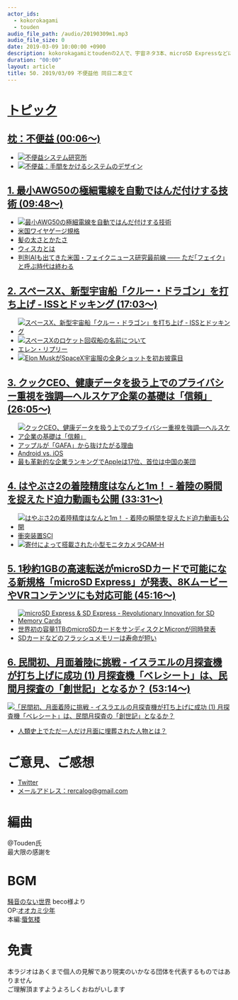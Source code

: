 ```yaml
---
actor_ids:
  - kokorokagami
  - touden
audio_file_path: /audio/20190309m1.mp3
audio_file_size: 0
date: 2019-03-09 10:00:00 +0900
description: kokorokagamiとtoudenの2人で、宇宙ネタ3本、microSD Expressなどについて話しました。
duration: "00:00"
layout: article
title: 50. 2019/03/09 不便益他 同日二本立て
---
```

# <u>トピック</u>

## <u>枕：不便益 (00:06～)</u>

- [![不便益システム研究所](https://public.potaufeu.asahi.com/92e1-p/picture/12536378/1752d69f7bc0a426beb061f051b80726.jpg)](http://fuben-eki.jp/)
- [![不便益：手間をかけるシステムのデザイン](https://images-fe.ssl-images-amazon.com/images/I/51kEpxtjzLL.jpg)](https://www.amazon.co.jp/dp/B076WDYHDT/)

## <u>1. 最小AWG50の極細電線を自動ではんだ付けする技術 (09:48～)</u>

- [![最小AWG50の極細電線を自動ではんだ付けする技術](https://image.itmedia.co.jp/mn/articles/1903/07/mn_fanews_19022103.jpg)](https://monoist.atmarkit.co.jp/mn/articles/1903/07/news055.html)
- [米国ワイヤゲージ規格](https://ja.wikipedia.org/wiki/%E7%B1%B3%E5%9B%BD%E3%83%AF%E3%82%A4%E3%83%A4%E3%82%B2%E3%83%BC%E3%82%B8%E8%A6%8F%E6%A0%BC)
- [髪の太さとかたさ](https://www.kao.com/jp/haircare/structure_03.html)
- [ウィスカとは](https://www.nishihararikoh.co.jp/whisker.html)
- [判別AIも出てきた米国・フェイクニュース研究最前線 —— ただ｢フェイク｣と呼ぶ時代は終わる](https://www.businessinsider.jp/post-183518)

## <u>2. スペースX、新型宇宙船「クルー・ドラゴン」を打ち上げ - ISSとドッキング  (17:03～)</u>

- [![スペースX、新型宇宙船「クルー・ドラゴン」を打ち上げ - ISSとドッキング](https://news.mynavi.jp/article/20190304-782386/images/001.jpg)](https://news.mynavi.jp/article/20190304-782386/)
- [![スペースXのロケット回収船の名前について](http://kosmograd.info/wp/wp-content/uploads/2018/03/18610429514_e5d758edf3_h-800x450.jpg)](http://kosmograd.info/2018/04/14/asds-name/)
- [エレン・リプリー](https://ja.wikipedia.org/wiki/%E3%82%A8%E3%83%AC%E3%83%B3%E3%83%BB%E3%83%AA%E3%83%97%E3%83%AA%E3%83%BC)
- [![Elon MuskがSpaceX宇宙服の全身ショットを初お披露目](https://techcrunchjp.files.wordpress.com/2017/09/spacex-space-suit.jpg?w=736&zoom=2)](https://jp.techcrunch.com/2017/09/10/20170908elon-musk-shares-first-full-body-photo-of-spacexs-spacesuit/)

## <u>3. クックCEO、健康データを扱う上でのプライバシー重視を強調―ヘルスケア企業の基礎は「信頼」 (26:05～)</u>

- [![クックCEO、健康データを扱う上でのプライバシー重視を強調―ヘルスケア企業の基礎は「信頼」](https://o.aolcdn.com/images/dims?resize=2000%2C2000%2Cshrink&image_uri=https%3A%2F%2Fs.yimg.com%2Fos%2Fcreatr-uploaded-images%2F2019-02%2F4210f670-3b93-11e9-a5eb-b665469f032c&client=a1acac3e1b3290917d92&signature=431e5328d0374f9ed27827b74b3e64ab1f7631e9)](https://japanese.engadget.com/2019/02/28/ceo/)
- [アップルが「GAFA」から抜けたがる理由](https://ascii.jp/elem/000/001/824/1824976/)
- [Android vs. iOS](https://www.diffen.com/difference/Android_vs_iOS)
- [最も革新的な企業ランキングでAppleは17位、首位は中国の美団](https://iphone-mania.jp/news-239877/)

## <u>4. はやぶさ2の着陸精度はなんと1m！ - 着陸の瞬間を捉えたド迫力動画も公開 (33:31～)</u>

- [![はやぶさ2の着陸精度はなんと1m！ - 着陸の瞬間を捉えたド迫力動画も公開](https://img.youtube.com/vi/-3hO58HFa1M/0.jpg)](https://www.youtube.com/watch?v=-3hO58HFa1M)
- [衝突装置SCI](http://www.isas.jaxa.jp/j/column/hayabusa2/04.shtml)
- [![寄付によって搭載された小型モニタカメラCAM-H](http://www.hayabusa2.jaxa.jp/topics/20180905/img/Fig1.jpg)](http://www.hayabusa2.jaxa.jp/topics/20180905/)

## <u>5. 1秒約1GBの高速転送がmicroSDカードで可能になる新規格「microSD Express」が発表、8KムービーやVRコンテンツにも対応可能 (45:16～)</u>

- [![microSD Express & SD Express - Revolutionary Innovation for SD Memory Cards](https://img.youtube.com/vi/41VfO5AuuPI/0.jpg)](https://www.youtube.com/watch?v=41VfO5AuuPI)
- [世界初の容量1TBのmicroSDカードをサンディスクとMicronが同時発表](https://gigazine.net/news/20190226-sandisk-1tb-microsd-micron/)
- [SDカードなどのフラッシュメモリーは寿命が短い](https://www.brain-network.ne.jp/category7/entry134.html)

## <u>6. 民間初、月面着陸に挑戦 - イスラエルの月探査機が打ち上げに成功 (1) 月探査機「ベレシート」は、民間月探査の「創世記」となるか？ (53:14～)</u>

[![「民間初、月面着陸に挑戦 - イスラエルの月探査機が打ち上げに成功 (1) 月探査機「ベレシート」は、民間月探査の「創世記」となるか？](https://news.mynavi.jp/article/20190306-784333:amp/images/001.jpg)](https://news.mynavi.jp/article/20190306-784333:amp/?__twitter_impression=true)
- [人類史上でただ一人だけ月面に埋葬された人物とは？](https://gigazine.net/news/20181027-eugene-shoemaker-buried-moon/)

# ご意見、ご感想
- [Twitter](https://twitter.com/recalog1)
- [メールアドレス：rercalog@gmail.com](rercalog@gmail.com)

# 編曲

@Touden氏  
最大限の感謝を  

# BGM

[騒音のない世界](http://noiselessworld.net/) beco様より  
OP:[オオカミ少年](https://soundcloud.com/baron1_3/wolfboy)  
本編:[蜃気楼](https://soundcloud.com/baron1_3/shinkirou)  

# 免責

本ラジオはあくまで個人の見解であり現実のいかなる団体を代表するものではありません  
ご理解頂ますようよろしくおねがいします  